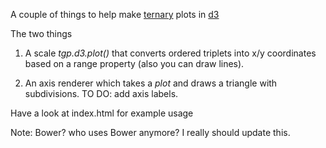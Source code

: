 A couple of things to help make [ternary](http://en.wikipedia.org/wiki/Ternary_plot) plots in [d3](http://www.d3js.org)

The two things 

1. A scale _tgp.d3.plot()_ that converts ordered triplets into x/y coordinates based on a range property (also you can draw lines).

2. An axis renderer which takes a _plot_ and draws a triangle with subdivisions. TO DO: add axis labels.

Have  a look at index.html for example usage

Note: Bower? who uses Bower anymore? I really should update this. 
